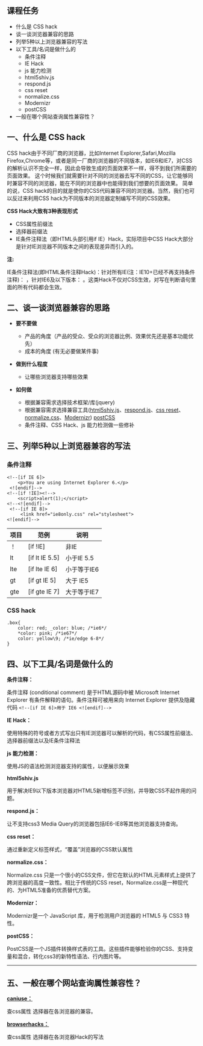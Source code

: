 ## 课程任务

*   什么是 CSS hack
*   谈一谈浏览器兼容的思路
*   列举5种以上浏览器兼容的写法
*   以下工具/名词是做什么的
    *   条件注释
    *   IE Hack
    *   js 能力检测
    *   html5shiv.js
    *   respond.js
    *   css reset
    *   normalize.css
    *   Modernizr
    *   postCSS
*   一般在哪个网站查询属性兼容性？

## 一、什么是 CSS hack

CSS hack由于不同厂商的浏览器，比如Internet Explorer,Safari,Mozilla Firefox,Chrome等，或者是同一厂商的浏览器的不同版本，如IE6和IE7，对CSS的解析认识不完全一样，因此会导致生成的页面效果不一样，得不到我们所需要的页面效果。 这个时候我们就需要针对不同的浏览器去写不同的CSS，让它能够同时兼容不同的浏览器，能在不同的浏览器中也能得到我们想要的页面效果。
简单的说，CSS hack的目的就是使你的CSS代码兼容不同的浏览器。当然，我们也可以反过来利用CSS hack为不同版本的浏览器定制编写不同的CSS效果。

**CSS Hack大致有3种表现形式**

*   CSS属性前缀法
*   选择器前缀法
*   IE条件注释法（即HTML头部引用if IE）Hack，实际项目中CSS Hack大部分是针对IE浏览器不同版本之间的表现差异而引入的。

**注:** 

IE条件注释法(即HTML条件注释Hack)：针对所有IE(注：IE10+已经不再支持条件注释)： ，针对IE6及以下版本： 。这类Hack不仅对CSS生效，对写在判断语句里面的所有代码都会生效。

## 二、谈一谈浏览器兼容的思路

*   **要不要做**

    *   产品的角度（产品的受众、受众的浏览器比例、效果优先还是基本功能优先）
    *   成本的角度 (有无必要做某件事)
    
*   **做到什么程度**

    *   让哪些浏览器支持哪些效果
    
*   **如何做**

    *   根据兼容需求选择技术框架/库(jquery)
    *   根据兼容需求选择兼容工具([html5shiv.js](https://github.com/aFarkas/html5shiv)、[respond.js](https://github.com/scottjehl/Respond)、[css reset](https://segmentfault.com/a/1190000003021766)、[normalize.css](https://github.com/necolas/normalize.css)、[Modernizr](https://github.com/Modernizr/Modernizr))
        [postCSS](https://github.com/postcss/postcss)
    *   条件注释、CSS Hack、js 能力检测做一些修补

## 三、列举5种以上浏览器兼容的写法

### 条件注释

```
<!--[if IE 6]> 
    <p>You are using Internet Explorer 6.</p>
 <![endif]-->
<!--[if !IE]><!--> 
    <script>alert(1);</script> 
<!--<![endif]-->
 <!--[if IE 8]>
     <link href="ie8only.css" rel="stylesheet"> 
<![endif]-->
```

| 项目 | 范例 | 说明 |
| --- | --- | --- |
| ！ | [if !IE] | 非IE |
| lt | [if lt IE 5.5] | 小于IE 5.5 |
| lte | [if lte IE 6] | 小于等于IE6 |
| gt | [if gt IE 5] | 大于 IE5 |
| gte | [if gte IE 7] | 大于等于IE7 |

### CSS hack

```
.box{ 
    color: red; _color: blue; /*ie6*/
    *color: pink; /*ie67*/ 
    color: yellow\9; /*ie/edge 6-8*/
}
```

## 四、以下工具/名词是做什么的

**条件注释：**

条件注释 (conditional comment) 是于HTML源码中被 Microsoft Internet Explorer 有条件解释的语句。条件注释可被用来向 Internet Explorer 提供及隐藏代码 `<!--[if IE 6]>用于 IE6 <![endif]-->`

**IE Hack：**

使用特殊的符号或者方式写出只有IE浏览器可以解析的代码，有CSS属性前缀法、选择器前缀法以及IE条件注释法

**js 能力检测：**

使用JS的语法检测浏览器支持的属性，以便展示效果

**html5shiv.js**

用于解决IE9以下版本浏览器对HTML5新增标签不识别，并导致CSS不起作用的问题。

**respond.js：**

让不支持css3 Media Query的浏览器包括IE6-IE8等其他浏览器支持查询。

**css reset：**

通过重新定义标签样式，“覆盖”浏览器的CSS默认属性

**normalize.css：**

Normalize.css 只是一个很小的CSS文件，但它在默认的HTML元素样式上提供了跨浏览器的高度一致性。相比于传统的CSS reset，Normalize.css是一种现代的、为HTML5准备的优质替代方案。

**Modernizr：**

Modernizr是一个 JavaScript 库，用于检测用户浏览器的 HTML5 与 CSS3 特性。

**postCSS：**

PostCSS是一个JS插件转换样式表的工具。这些插件能够检验你的CSS、支持变量和混合，转化css3的新特性语法、行内图片等。

* * *

## 五、一般在哪个网站查询属性兼容性？

[**caniuse：**](http://caniuse.com/) 

查css属性 选择器在各浏览器的兼容。

[**browserhacks：**](http://browserhacks.com/)

查css属性 选择器在各浏览器Hack的写法
